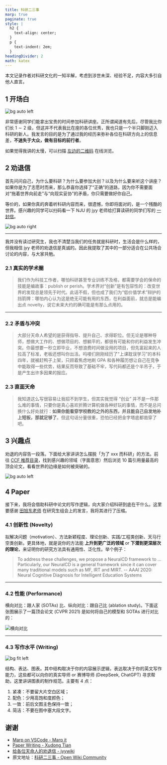 ```yaml
---
title: 科研二三事
marp: true
paginate: true
style: |
  h2 {
    text-align: center;
  }
  p {
    text-indent: 2em;
  }
headingDivider: 2
math: katex
---
```


本文记录作者对科研文化的一知半解，考虑到涉世未深、经验不足，内容大多引自他人直言。

<!-- _paginate: skip -->

## 1 开场白

![bg auto left](https://dwj-oss.oss-cn-nanjing.aliyuncs.com/images/20250316162956437.png)

非常感谢同学们能拿出宝贵的时间参加科研讲座。正所谓闻道有先后，尽管我比你们长 $1\sim2$ 级，但这并不代表我比在座的各位优秀，我也只是一个半只脚刚迈入科研的新人。我发言的目的是为了通过我的经历来弥补各位在科研方向上的信息差，**不迷失于大众，做有目标的前行者**。

如果觉得我讲的太慢，可以扫描 [左边的二维码](https://wiki.dwj601.cn/data-science/why-research/) 在线浏览。

## 2 劝退信

首先问问自己，为什么要科研？为什么要参加大创？以及为什么要来听这个讲座？如果你是为了志愿时而来，那么恭喜你选择了“正确”的道路，因为你不需要面对“拖着世界向前走”与“向现实妥协”的矛盾，你只需要做好你自己。

等价的，如果你真的奔着听科研内容而来，很遗憾，你即将面对的，是一个残酷的世界。感兴趣的同学可以扫码看一下 NJU 的 jyy 老师给打算读研的同学们写的 [一封信](https://jyywiki.cn/Letter.md)。

![bg auto right](https://dwj-oss.oss-cn-nanjing.aliyuncs.com/images/20250316164827344.png)

---

我并没有读过研究生，我也不清楚当我们的任务就是科研时，生活会是什么样的，但我相信 jyy 老师的劝退信是真诚的。因此我提取了其中的一部分适合在公共场合讨论的内容，与大家共勉。

### 2.1 真实的学术圈

> 我们作为科技工作者，哪怕科研甚至专业训练不及格，都需要学会的保命的技能是编故事：publish or perish。学术界对“创新”是有包容性的：改变世界的发现总是领先于时代。此话不假，但也成了我们为“低价值学术”辩护的挡箭牌：哪怕内心认为这是绝无可能有用的东西，在利益面前，就总是能编出点 novelty，说它未来大约的确可能是有那么点用的。

---

### 2.2 矛盾与冲突

> 大部分天命人希望的是获得指导、提升自己、求得职位。但无论是哪种导师，想做大工作的、想做项目的、想躺平的，都很有可能和你的利益发生冲突。你最想要一秒立即毕业，不想浪费时间做没用的项目，但先富起来的人拉高了标准，老板还想叫你出活。吗喽们刚刚经历了“上课耽误学习”的本科四年，就被赶鸭子上架，只顾着焦虑地刷 GPA 和各种履历想让自己在竞争中能取得一些优势，结果反而导致了基础不牢，写代码都还是个半吊子，于是产生出许多因果的报应。

### 2.3 直面天命

> 我知道这么写很容易让我招不到学生，但其实我觉得 “创业” 并不是一件那么难的事情，只要你是真心喜欢折腾计算机做各种好玩的事情，而不是总问换什么好处就行：**如果你能看穿学校教的之外的东西，并且能自己自发地补上短板，那就足够了**。但这句话分量很重，恐怕已经把金字塔底都凿穿了吧。

## 3 兴趣点

劝退的内容告一段落。下面给大家讲讲怎么摆脱「为了 xxx 而科研」的方法。前往 [CCF 推荐目录](https://www.ccf.org.cn/Academic_Evaluation/By_category/)，找到感兴趣的领域（字面意思）然后浏览 10 篇引用量最高的顶会论文，看看世界的边缘是如何被突破的。

![bg auto left](https://dwj-oss.oss-cn-nanjing.aliyuncs.com/images/20250316171347038.png)

## 4 Paper

接下来，我将会借助科研中论文的写作逻辑，向大家介绍科研到底在干什么。这里要感谢 [田旭东老师](http://ceai.njnu.edu.cn/user/?ID=73075) 在研究生组会上的发言，我将其进行了压缩。

### 4.1 创新性 (Novelty)

拟解决问题（motivation）、方法新颖程度、理论创新、实践/工程类创新、天马行空类创新。更具体地，就是说你的方法能 **上升到更广泛的领域** or **下潜到更深层次的理论**，来证明你的研究方法具有通用性、泛化性。举个例子：

> To address these challenges, we propose a NeuralCD framework to ... Particularly, our NeuralCD is a general framework since it can cover many traditional models such as MF, IRT and MIRT.
> -- AAAI 2020: Neural Cognitive Diagnosis for Intelligent Education Systems

---

### 4.2 性能 (Performance)

横向对比：跟人家 (SOTAs) 比、纵向对比：跟自己比 (ablation study)。下面这张图展示了一篇顶会论文 (CVPR 2021) 是如何将自己的模型和 SOTAs 进行对比的：

![横向对比](https://dwj-oss.oss-cn-nanjing.aliyuncs.com/images/20250316175614457.png)

---

### 4.3 写作水平 (Writing)

![bg fit left](https://dwj-oss.oss-cn-nanjing.aliyuncs.com/images/20250316180953985.png)

结构、表达、图表。其中结构取决于你的内容展示逻辑，表达取决于你的英文写作能力，这些都可以向你的真实导师 or 赛博导师 (DeepSeek, ChatGPT) 寻求帮助，这里讲讲图表的制作规范。主要有 4 点：

1. 紧凑：不要留大片空白区域；
2. 配色：少用高饱和度颜色；
3. 一致：前后文图主色保持一致；
4. 简洁：不要在图中塞大段文字。

## 谢谢

- [Marp on VSCode - Marp it](https://marpit.marp.app/directives)
- [Paper Writing - Xudong Tian](https://www.jianguoyun.com/p/DasNcD0Q6fiQDRjnyO8FIAA)
- [给各位天命人的劝退信 - jyywiki](https://jyywiki.cn/Letter.md)
- 原文地址：[科研二三事 - Open Wiki Community](https://wiki.dwj601.cn/data-scienct/why-research/)

